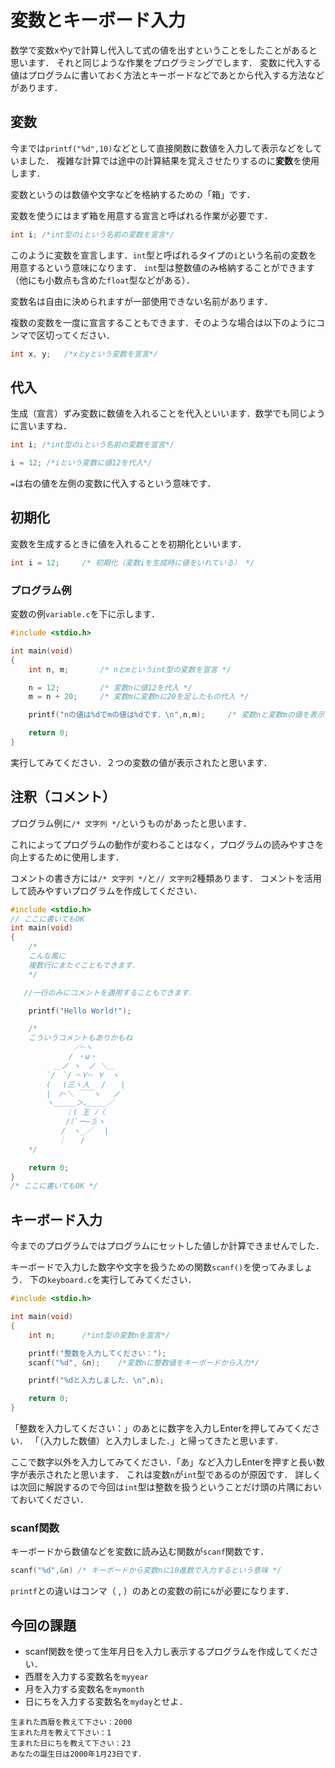 # 変数とキーボード入力

数学で変数xやyで計算し代入して式の値を出すということをしたことがあると思います．
それと同じような作業をプログラミングでします．
変数に代入する値はプログラムに書いておく方法とキーボードなどであとから代入する方法などがあります．

## 変数

今までは`printf("%d",10)`などとして直接関数に数値を入力して表示などをしていました．
複雑な計算では途中の計算結果を覚えさせたりするのに**変数**を使用します．

変数というのは数値や文字などを格納するための「箱」です．

変数を使うにはまず箱を用意する宣言と呼ばれる作業が必要です．

```c
int i; /*int型のiという名前の変数を宣言*/
```

このように変数を宣言します．`int`型と呼ばれるタイプの`i`という名前の変数を用意するという意味になります．
`int`型は整数値のみ格納することができます（他にも小数点も含めた`float`型などがある）．

変数名は自由に決められますが一部使用できない名前があります．

複数の変数を一度に宣言することもできます．そのような場合は以下のようにコンマで区切ってください．

```c
int x, y;   /*xとyという変数を宣言*/
```

## 代入

生成（宣言）ずみ変数に数値を入れることを代入といいます．数学でも同じように言いますね．

```c
int i; /*int型のiという名前の変数を宣言*/

i = 12; /*iという変数に値12を代入*/
```

`=`は右の値を左側の変数に代入するという意味です．

## 初期化

変数を生成するときに値を入れることを初期化といいます．

```c
int i = 12;     /* 初期化（変数iを生成時に値をいれている） */
```

### プログラム例

変数の例`variable.c`を下に示します．

```c
#include <stdio.h>

int main(void)
{
    int n, m;       /* nとmというint型の変数を宣言 */

    n = 12;         /* 変数nに値12を代入 */
    m = n + 20;     /* 変数mに変数nに20を足したもの代入 */

    printf("nの値は%dでmの値は%dです．\n",n,m);     /* 変数nと変数mの値を表示 */

    return 0;
}
```

実行してみてください．２つの変数の値が表示されたと思います．

## 注釈（コメント）

プログラム例に`/* 文字列 */`というものがあったと思います．

これによってプログラムの動作が変わることはなく，プログラムの読みやすさを向上するために使用します．

コメントの書き方には`/* 文字列 */`と`// 文字列`2種類あります．
コメントを活用して読みやすいプログラムを作成してください．

```c
#include <stdio.h>
// ここに書いてもOK
int main(void)
{
    /*
    こんな風に
    複数行にまたぐこともできます．
    */

   //一行のみにコメントを適用することもできます．

    printf("Hello World!");

    /*
    こういうコメントもありかもね
        　　　 ／⌒ヽ 
        　　　/ ・ω・ 
        　＿ノ ヽ　ノ ＼＿ 
        `/　`/ ⌒Ｙ⌒ Ｙ　ヽ 
        ( 　(三ヽ人　 /　　| 
        |　ﾉ⌒＼ ￣￣ヽ　 ノ 
        ヽ＿＿＿＞､＿＿_／ 
        　　 ｜( 王 ﾉ〈 
        　　 /ﾐ`ー―彡ヽ 
        　　/　ヽ_／　 | 
        　 ｜　　/
    */

    return 0;
}
/* ここに書いてもOK */
```

## キーボード入力

今までのプログラムではプログラムにセットした値しか計算できませんでした．

キーボードで入力した数字や文字を扱うための関数`scanf()`を使ってみましょう．
下の`keyboard.c`を実行してみてください．

```c
#include <stdio.h>

int main(void)
{
    int n;      /*int型の変数nを宣言*/

    printf("整数を入力してください：");
    scanf("%d", &n);    /*変数nに整数値をキーボードから入力*/

    printf("%dと入力しました．\n",n);

    return 0;
}
```

「整数を入力してください：」のあとに数字を入力しEnterを押してみてください．
「（入力した数値）と入力しました．」と帰ってきたと思います．

ここで数字以外を入力してみてください．「あ」など入力しEnterを押すと長い数字が表示されたと思います．
これは変数`n`が`int`型であるのが原因です．
詳しくは次回に解説するので今回は`int`型は整数を扱うということだけ頭の片隅においておいてください．

### scanf関数

キーボードから数値などを変数に読み込む関数が`scanf`関数です．

```c
scanf("%d",&n) /* キーボードから変数nに10進数で入力するという意味 */
```

`printf`との違いはコンマ（ , ）のあとの変数の前に`&`が必要になります．

## 今回の課題

* scanf関数を使って生年月日を入力し表示するプログラムを作成してください．
* 西暦を入力する変数名を`myyear`
* 月を入力する変数名を`mymonth`
* 日にちを入力する変数名を`myday`とせよ．

```shell
生まれた西暦を教えて下さい：2000
生まれた月を教えて下さい：1
生まれた日にちを教えて下さい：23
あなたの誕生日は2000年1月23日です．
```
